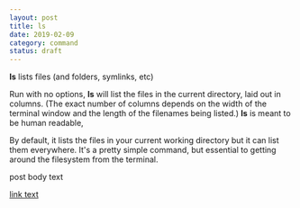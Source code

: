 ```yaml
---
layout: post
title: ls
date: 2019-02-09
category: command
status: draft
---
```


**ls** lists files (and folders, symlinks, etc) 

Run with no options, **ls** will list the files in the current directory, laid out in columns. (The exact number of columns depends on the width of the terminal window and the length of the filenames being listed.) **ls** is meant to be human readable, 

By default, it lists the files in your current working directory but it can list them everywhere. It's a pretty simple command, but essential to getting around the filesystem from the terminal.



 

post body text

[link text](link-URL "alt text")

